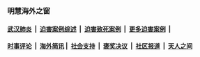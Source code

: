 
### 明慧海外之窗

####  [武汉肺炎](indexes/365.md?t=05261900) &nbsp;|&nbsp;  [迫害案例综述](indexes/328.md?t=05261900) &nbsp;|&nbsp; [迫害致死案例](indexes/277.md?t=05261900)  &nbsp;|&nbsp; [更多迫害案例](indexes/81.md?t=05261900)  &nbsp;|&nbsp; 
####  [时事评论](indexes/19.md?t=05261900) &nbsp;|&nbsp; [海外简讯](indexes/245.md?t=05261900)&nbsp;|&nbsp;  [社会支持](indexes/140.md?t=05261900) &nbsp;|&nbsp; [褒奖决议](indexes/282.md?t=05261900) &nbsp;|&nbsp; [社区报道](indexes/91.md?t=05261900)  &nbsp;|&nbsp; [天人之间](indexes/78.md?t=05261900) 

